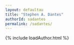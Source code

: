 ```yaml
---
layout: defaultau
title: "Stephen A. Dantes"
authorId: sadantes
permalink: /sadantes/
---
```

{% include loadAuthor.html %}
<script>
    $(document).ready(function(){
        showAuthorBio('{{ page.authorId }}');
   });
</script>